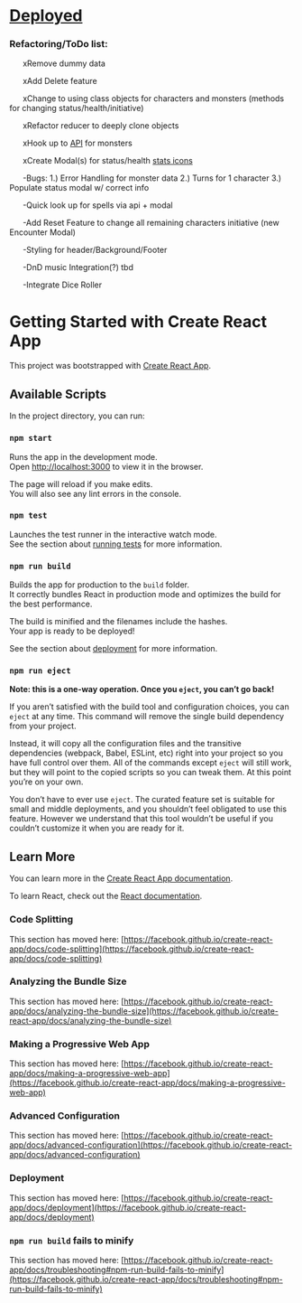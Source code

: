 # [Deployed](http://freendbeyond.herokuapp.com/)

### Refactoring/ToDo list:

&nbsp;&nbsp;&nbsp;&nbsp;&nbsp;&nbsp;xRemove dummy data

  &nbsp;&nbsp;&nbsp;&nbsp;&nbsp;&nbsp;xAdd Delete feature

  &nbsp;&nbsp;&nbsp;&nbsp;&nbsp;&nbsp;xChange to using class objects for characters and monsters (methods for changing status/health/initiative)

  &nbsp;&nbsp;&nbsp;&nbsp;&nbsp;&nbsp;xRefactor reducer to deeply clone objects

  &nbsp;&nbsp;&nbsp;&nbsp;&nbsp;&nbsp;xHook up to [API](https://www.dnd5eapi.co/) for monsters 

  &nbsp;&nbsp;&nbsp;&nbsp;&nbsp;&nbsp;xCreate Modal(s) for status/health [stats icons](https://drive.google.com/drive/folders/1p8PTqBHkgSrKVqqOyI2_kFcPmbgLcX72)
  
  &nbsp;&nbsp;&nbsp;&nbsp;&nbsp;&nbsp;-Bugs: 1.) Error Handling for monster data 2.) Turns for 1 character 3.) Populate status modal w/ correct info
  
  &nbsp;&nbsp;&nbsp;&nbsp;&nbsp;&nbsp;-Quick look up for spells via api + modal

&nbsp;&nbsp;&nbsp;&nbsp;&nbsp;&nbsp;-Add Reset Feature to change all remaining characters initiative (new Encounter Modal)
  
  &nbsp;&nbsp;&nbsp;&nbsp;&nbsp;&nbsp;-Styling for header/Background/Footer

  &nbsp;&nbsp;&nbsp;&nbsp;&nbsp;&nbsp;-DnD music Integration(?) tbd
  
  

&nbsp;&nbsp;&nbsp;&nbsp;&nbsp;&nbsp;-Integrate Dice Roller
  
  


# Getting Started with Create React App

This project was bootstrapped with [Create React App](https://github.com/facebook/create-react-app).

## Available Scripts

In the project directory, you can run:

### `npm start`

Runs the app in the development mode.\
Open [http://localhost:3000](http://localhost:3000) to view it in the browser.

The page will reload if you make edits.\
You will also see any lint errors in the console.

### `npm test`

Launches the test runner in the interactive watch mode.\
See the section about [running tests](https://facebook.github.io/create-react-app/docs/running-tests) for more information.

### `npm run build`

Builds the app for production to the `build` folder.\
It correctly bundles React in production mode and optimizes the build for the best performance.

The build is minified and the filenames include the hashes.\
Your app is ready to be deployed!

See the section about [deployment](https://facebook.github.io/create-react-app/docs/deployment) for more information.

### `npm run eject`

**Note: this is a one-way operation. Once you `eject`, you can’t go back!**

If you aren’t satisfied with the build tool and configuration choices, you can `eject` at any time. This command will remove the single build dependency from your project.

Instead, it will copy all the configuration files and the transitive dependencies (webpack, Babel, ESLint, etc) right into your project so you have full control over them. All of the commands except `eject` will still work, but they will point to the copied scripts so you can tweak them. At this point you’re on your own.

You don’t have to ever use `eject`. The curated feature set is suitable for small and middle deployments, and you shouldn’t feel obligated to use this feature. However we understand that this tool wouldn’t be useful if you couldn’t customize it when you are ready for it.

## Learn More

You can learn more in the [Create React App documentation](https://facebook.github.io/create-react-app/docs/getting-started).

To learn React, check out the [React documentation](https://reactjs.org/).

### Code Splitting

This section has moved here: [https://facebook.github.io/create-react-app/docs/code-splitting](https://facebook.github.io/create-react-app/docs/code-splitting)

### Analyzing the Bundle Size

This section has moved here: [https://facebook.github.io/create-react-app/docs/analyzing-the-bundle-size](https://facebook.github.io/create-react-app/docs/analyzing-the-bundle-size)

### Making a Progressive Web App

This section has moved here: [https://facebook.github.io/create-react-app/docs/making-a-progressive-web-app](https://facebook.github.io/create-react-app/docs/making-a-progressive-web-app)

### Advanced Configuration

This section has moved here: [https://facebook.github.io/create-react-app/docs/advanced-configuration](https://facebook.github.io/create-react-app/docs/advanced-configuration)

### Deployment

This section has moved here: [https://facebook.github.io/create-react-app/docs/deployment](https://facebook.github.io/create-react-app/docs/deployment)

### `npm run build` fails to minify

This section has moved here: [https://facebook.github.io/create-react-app/docs/troubleshooting#npm-run-build-fails-to-minify](https://facebook.github.io/create-react-app/docs/troubleshooting#npm-run-build-fails-to-minify)
